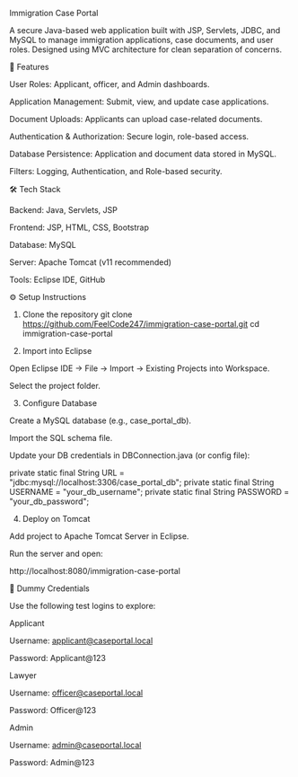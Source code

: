 Immigration Case Portal

A secure Java-based web application built with JSP, Servlets, JDBC, and MySQL to manage immigration applications, case documents, and user roles.
Designed using MVC architecture for clean separation of concerns.

🚀 Features

User Roles: Applicant, officer, and Admin dashboards.

Application Management: Submit, view, and update case applications.

Document Uploads: Applicants can upload case-related documents.

Authentication & Authorization: Secure login, role-based access.

Database Persistence: Application and document data stored in MySQL.

Filters: Logging, Authentication, and Role-based security.

🛠️ Tech Stack

Backend: Java, Servlets, JSP

Frontend: JSP, HTML, CSS, Bootstrap

Database: MySQL

Server: Apache Tomcat (v11 recommended)

Tools: Eclipse IDE, GitHub

⚙️ Setup Instructions
1. Clone the repository
git clone https://github.com/FeelCode247/immigration-case-portal.git
cd immigration-case-portal

2. Import into Eclipse

Open Eclipse IDE → File → Import → Existing Projects into Workspace.

Select the project folder.

3. Configure Database

Create a MySQL database (e.g., case_portal_db).

Import the SQL schema file.

Update your DB credentials in DBConnection.java (or config file):

private static final String URL = "jdbc:mysql://localhost:3306/case_portal_db";
private static final String USERNAME = "your_db_username";
private static final String PASSWORD = "your_db_password";

4. Deploy on Tomcat

Add project to Apache Tomcat Server in Eclipse.

Run the server and open:

http://localhost:8080/immigration-case-portal

🔑 Dummy Credentials

Use the following test logins to explore:

Applicant

Username: applicant@caseportal.local

Password: Applicant@123

Lawyer

Username: officer@caseportal.local

Password: Officer@123

Admin

Username: admin@caseportal.local

Password: Admin@123



